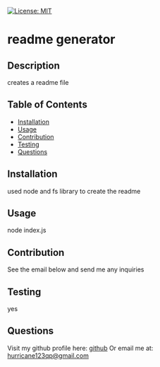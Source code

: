 [![License: MIT](https://img.shields.io/badge/License-MIT-yellow.svg)](https://opensource.org/licenses/MIT)
    
# readme generator

## Description
creates a readme file

## Table of Contents
- [Installation](#installation)
- [Usage](#usage)
- [Contribution](#contribution)
- [Testing](#testing)
- [Questions](#questions)

## Installation
used node and fs library to create the readme

## Usage
node index.js

## Contribution
See the email below and send me any inquiries

## Testing
yes

## Questions
Visit my github profile here: [github](https://github.com/swooshgawd)
Or email me at: hurricane123qp@gmail.com
    
